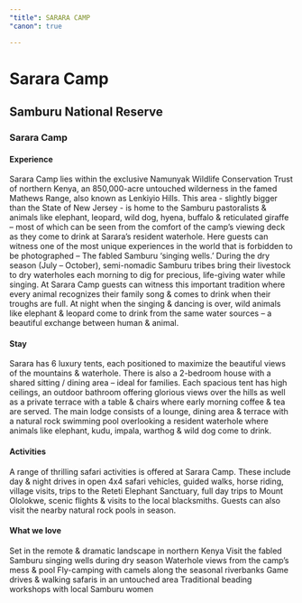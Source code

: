 ```yaml
---
"title": SARARA CAMP
"canon": true

---
```


# Sarara Camp
## Samburu National Reserve
### Sarara Camp

#### Experience
Sarara Camp lies within the exclusive Namunyak Wildlife Conservation Trust of northern Kenya, an 850,000-acre untouched wilderness in the famed Mathews Range, also known as Lenkiyio Hills.
This area - slightly bigger than the State of New Jersey - is home to the Samburu pastoralists &amp; animals like elephant, leopard, wild dog, hyena, buffalo &amp; reticulated giraffe – most of which can be seen from the comfort of the camp’s viewing deck as they come to drink at Sarara’s resident waterhole.
Here guests can witness one of the most unique experiences in the world that is forbidden to be photographed – The fabled Samburu ‘singing wells.’  During the dry season (July – October), semi-nomadic Samburu tribes bring their livestock to dry waterholes each morning to dig for precious, life-giving water while singing.
At Sarara Camp guests can witness this important tradition where every animal recognizes their family song &amp; comes to drink when their troughs are full.  At night when the singing &amp; dancing is over, wild animals like elephant &amp; leopard come to drink from the same water sources – a beautiful exchange between human &amp; animal.

#### Stay
Sarara has 6 luxury tents, each positioned to maximize the beautiful views of the mountains &amp; waterhole.  There is also a 2-bedroom house with a shared sitting / dining area – ideal for families.
Each spacious tent has high ceilings, an outdoor bathroom offering glorious views over the hills as well as a private terrace with a table &amp; chairs where early morning coffee &amp; tea are served.
The main lodge consists of a lounge, dining area &amp; terrace with a natural rock swimming pool overlooking a resident waterhole where animals like elephant, kudu, impala, warthog &amp; wild dog come to drink.

#### Activities
A range of thrilling safari activities is offered at Sarara Camp.
These include day &amp; night drives in open 4x4 safari vehicles, guided walks, horse riding, village visits, trips to the Reteti Elephant Sanctuary, full day trips to Mount Ololokwe, scenic flights &amp; visits to the local blacksmiths.  Guests can also visit the nearby natural rock pools in season.


#### What we love
Set in the remote &amp; dramatic landscape in northern Kenya
Visit the fabled Samburu singing wells during dry season
Waterhole views from the camp’s mess &amp; pool
Fly-camping with camels along the seasonal riverbanks
Game drives &amp; walking safaris in an untouched area
Traditional beading workshops with local Samburu women